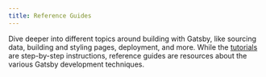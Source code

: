 ```yaml
---
title: Reference Guides
---
```


Dive deeper into different topics around building with Gatsby, like sourcing data, building and styling pages, deployment, and more. While the [tutorials](/docs/tutorial/getting-started/) are step-by-step instructions, reference guides are resources about the various Gatsby development techniques.

<GuideList slug={props.slug} />
